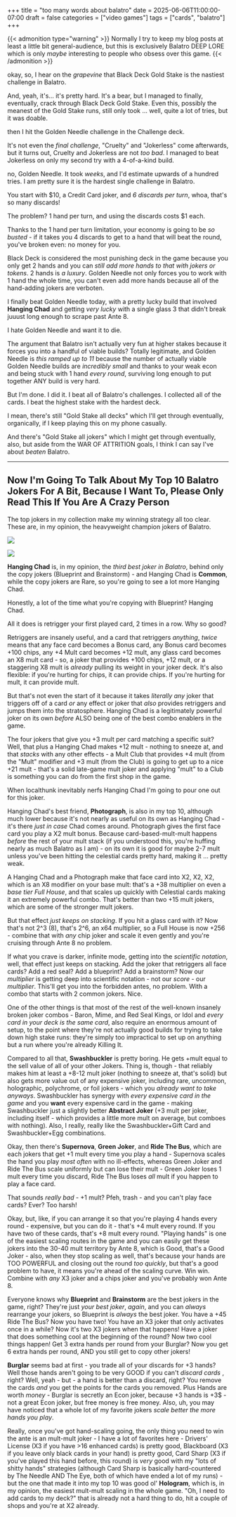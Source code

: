 +++
title = "too many words about balatro"
date = 2025-06-06T11:00:00-07:00
draft = false
categories = ["video games"]
tags = ["cards", "balatro"]
+++

{{< admonition type="warning" >}}
Normally I try to keep my blog posts at least a little bit general-audience, but this is
exclusively Balatro DEEP LORE which is only _maybe_ interesting to people who obsess over this game.
{{< /admonition >}}

okay, so, I hear on the _grapevine_ that Black Deck Gold Stake is the nastiest challenge in Balatro.

<!--more-->

And, yeah, it's... it's pretty hard. It's a bear, but I managed to finally, eventually, crack through Black Deck Gold Stake. Even this, possibly the meanest of the Gold Stake runs, still only took ... well, quite a lot of tries, but it was doable.

then I hit the Golden Needle challenge in the Challenge deck.

It's not even the _final challenge_, "Cruelty" and "Jokerless" come afterwards, but it turns out, Cruelty and Jokerless are not _too bad_. I managed to beat Jokerless on only my second try with a 4-of-a-kind build.

no, Golden Needle. It took _weeks_, and I'd estimate upwards of a hundred tries. I am pretty sure it is the hardest single challenge in Balatro.

You start with $10, a Credit Card joker, and _6 discards per turn_, whoa, that's so many discards!

The problem? 1 hand per turn, and using the discards costs $1 each.

Thanks to the 1 hand per turn limitation, your economy is going to be _so busted_ - if it takes you 4 discards to get to a hand that will beat the round, you've broken even: no money for you.

Black Deck is considered the most punishing deck in the game because you only get 2 hands and you can _still add more hands to that with jokers or tokens_. 2 hands is _a luxury_. Golden Needle not only forces you to work with 1 hand the whole time, you can't even add more hands because all of the hand-adding jokers are verboten.

I finally beat Golden Needle today, with a pretty lucky build that involved **Hanging Chad** and getting _very lucky_ with a single glass 3 that didn't break juuust long enough to scrape past Ante 8.

I hate Golden Needle and want it to die.

The argument that Balatro isn't actually very fun at higher stakes because it forces you into a handful of viable builds? Totally legitimate, and Golden Needle is _this ramped up to 11_ because the number of actually viable Golden Needle builds are _incredibly small_ and thanks to your weak econ and being stuck with 1 hand _every round_, surviving long enough to put together ANY build is very hard.

But I'm done. I did it. I beat all of Balatro's challenges. I collected all of the cards. I beat the highest stake with the hardest deck.

I mean, there's still "Gold Stake all decks" which I'll get through eventually, organically, if I keep playing this on my phone casually.

And there's "Gold Stake all jokers" which I might get through eventually, also, but aside from the WAR OF ATTRITION goals, I think I can say I've about _beaten_ Balatro.

------------------

## Now I'm Going To Talk About My Top 10 Balatro Jokers For A Bit, Because I Want To, Please Only Read This If You Are A Crazy Person

The top jokers in my collection make my winning strategy all too clear. These are, in my opinion, the heavyweight champion jokers of Balatro.

![](./jokers.png)

![](./consumables.png)

**Hanging Chad** is, in my opinion, the _third best joker in Balatro_, behind only the copy jokers (Blueprint and Brainstorm) - and Hanging Chad is **Common**, while the copy jokers are Rare, so you're going to see a lot more Hanging Chad.

Honestly, a lot of the time what you're copying with Blueprint? Hanging Chad.

All it does is retrigger your first played card, 2 times in a row. Why so good?

Retriggers are insanely useful, and a card that retriggers _anything_, _twice_ means that any face card becomes a Bonus card, any Bonus card becomes +100 chips, any +4 Mult card becomes +12 mult, any glass card becomes an X8 mult card - so, a joker that provides +100 chips, +12 mult, or a staggering X8 mult is _already_ pulling its weight in your joker deck. It's also flexible: if you're hurting for chips, it can provide chips. If you're hurting for mult, it can provide mult.

But that's not even the start of it because it takes _literally any_ joker that triggers off of a card _or_ any effect or joker that _also_ provides retriggers and jumps them into the stratosphere. Hanging Chad is a legitimately powerful joker on its own _before_ ALSO being one of the best combo enablers in the game.

The four jokers that give you +3 mult per card matching a specific suit? Well, that plus a Hanging Chad makes +12 mult - nothing to sneeze at, and that _stacks_ with any other effects - a Mult Club that provides +4 mult (from the "Mult" modifier and +3 mult (from the Club) is going to get up to a nice +21 mult - that's a solid late-game mult joker and applying "mult" to a Club is something you can do from the first shop in the game.

When localthunk inevitably nerfs Hanging Chad I'm going to pour one out for this joker.

Hanging Chad's best friend, **Photograph**, is also in my top 10, although much lower because it's not nearly as useful on its own as Hanging Chad - it's there _just in case_ Chad comes around. Photograph gives the first face card you play a X2 mult bonus. Because card-based-mult-mult happens _before_ the rest of your mult stack (if you understood this, you're huffing nearly as much Balatro as I am) - on its own it is good for maybe 2-7 mult unless you've been hitting the celestial cards pretty hard, making it ... pretty weak.

A Hanging Chad and a Photograph make that face card into X2, X2, X2, which is an X8 modifier on your base mult: that's a +38 multiplier on even a _base tier Full House_, and that scales up quickly with Celestial cards making it an extremely powerful combo. That's better than two +15 mult jokers, which are some of the stronger mult jokers.

But that effect _just keeps on stacking_. If you hit a glass card with it? Now that's not 2^3 (8), that's 2^6, an x64 multiplier, so a Full House is now +256 - combine that with _any_ chip joker and scale it even gently and you're cruising through Ante 8 no problem.

If what you crave is darker, infinite mode, getting into the _scientific notation_, well, that effect just keeps on stacking. Add the joker that retriggers all face cards? Add a red seal? Add a blueprint? Add a brainstorm? Now our _multiplier_ is getting deep into scientific notation - not our _score_ - our _multiplier_. This'll get you into the forbidden antes, no problem. With a combo that starts with 2 common jokers. Nice.

One of the other things is that most of the rest of the well-known insanely broken joker combos - Baron, Mime, and Red Seal Kings, or Idol and _every card in your deck is the same card_, also require an enormous amount of setup, to the point where they're not actually good builds for trying to take down high stake runs: they're simply too impractical to set up on anything but a run where you're already Killing It.

Compared to all that, **Swashbuckler** is pretty boring. He gets +mult equal to the sell value of all of your other Jokers.  Thing is, though - that reliably makes him at least a +8-12 mult joker (nothing to sneeze at, that's solid) but also gets more value out of any expensive joker, including rare, uncommon, holographic, polychrome, or foil jokers - which you _already want to take anyways_. Swashbuckler has synergy with _every expensive card in the game_ and you **want** every expensive card in the game - making Swashbuckler just a slightly better **Abstract Joker** (+3 mult per joker, including itself - which provides a little more mult on average, but comboes with nothing). Also, I really, really like the Swashbuckler+Gift Card and Swashbuckler+Egg combinations.

Okay, then there's **Supernova**, **Green Joker**, and **Ride The Bus**, which are each jokers that get +1 mult every time you play a hand - Supernova scales the hand you play _most often_ with no ill-effects, whereas Green Joker and Ride The Bus scale uniformly but can lose their mult - Green Joker loses 1 mult every time you discard, Ride The Bus loses _all_ mult if you happen to play a face card.

That sounds _really bad_ - +1 mult? Pfeh, trash - and you can't play face cards? Ever? Too harsh!

Okay, but, like, if you can arrange it so that you're playing 4 hands every round - expensive, but you can do it - that's +4 mult every round. If you have two of these cards, that's +8 mult every round. "Playing hands" is one of the easiest scaling routes in the game and you can easily get these jokers into the 30-40 mult territory by Ante 8, which is Good, that's a Good Joker - also, when they stop scaling as well, that's because your hands are TOO POWERFUL and closing out the round _too quickly_, but that's a good problem to have, it means you're ahead of the scaling curve. Win win.  Combine with _any_ X3 joker and a chips joker and you've probably won Ante 8.

Everyone knows why **Blueprint** and **Brainstorm** are the best jokers in the game, right? They're just _your best joker_, _again_, and you can _always_ rearrange your jokers, so Blueprint is _always_ the best joker. You have a +45 Ride The Bus? Now you have two! You have an X3 joker that only activates once in a while? Now it's two X3 jokers when that happens! Have a joker that does something cool at the beginning of the round? Now two cool things happen! Get 3 extra hands per round from your Burglar? Now you get 6 extra hands per round, AND you still get to copy other jokers!

**Burglar** seems bad at first - you trade all of your discards for +3 hands? Well those hands aren't going to be very GOOD if you can't _discard cards_ , right? Well, yeah - but - a hand is better than a discard, right? You remove the cards _and_ you get the points for the cards you removed. Plus Hands are worth _money_ - Burglar is secretly an Econ joker, because +3 hands is +3$ - not a great Econ joker, but free money is free money. Also, uh, you may have noticed that a whole lot of my favorite jokers _scale better the more hands you play_.

Really, once you've got hand-scaling going, the only thing you need to win the ante is an mult-mult joker - I have a lot of favorites here - Drivers' License (X3 if you have >16 enhanced cards) is pretty good, Blackboard (X3 if you leave only black cards in your hand) is pretty good, Card Sharp (X3 if you've played this hand before, this round) is _very_ good with my "lots of shitty hands" strategies (although Card Sharp is basically hard-countered by The Needle AND The Eye, both of which have ended a lot of my runs) - but the one that made it into my top 10 was good ol' **Hologram**, which is, in my opinion, the easiest mult-mult scaling in the whole game. "Oh, I need to add cards to my deck?" that is already not a hard thing to do, hit a couple of shops and you're at X2 already.
